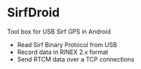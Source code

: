 # SirfDroid
Tool box for USB Sirf GPS in Android
- Read Sirf Binary Protocol from USB
- Record data in RINEX 2.x format
- Send RTCM data over a TCP connections

